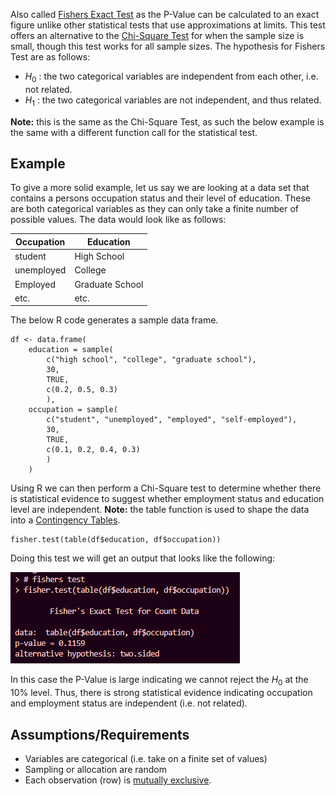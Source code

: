 Also called [Fishers Exact Test](https://en.wikipedia.org/wiki/Fisher%27s_exact_test) as the P-Value can be calculated to an exact figure unlike other statistical tests that use approximations at limits. This test offers an alternative to the [Chi-Square Test](Chi-Square%20Test.md) for when the sample size is small, though this test works for all sample sizes. The hypothesis for Fishers Test are as follows: 

- $H_0$ : the two categorical variables are independent from each other, i.e. not related. 
- $H_1$ : the two categorical variables are not independent, and thus related.  

**Note:** this is the same as the Chi-Square Test, as such the below example is the same with a different function call for the statistical test. 

## Example 

To give a more solid example, let us say we are looking at a data set that contains a persons occupation status and their level of education. These are both categorical variables as they can only take a finite number of possible values. The data would look like as follows: 

| Occupation | Education |
| ---- | ---- |
| student | High School  |
| unemployed  | College |
| Employed | Graduate School |
| etc. | etc.  |

The below R code generates a sample data frame. 

```{r}
df <- data.frame(
    education = sample(
        c("high school", "college", "graduate school"),
        30,
        TRUE,
        c(0.2, 0.5, 0.3)
        ),
    occupation = sample(
        c("student", "unemployed", "employed", "self-employed"),
        30,
        TRUE,
        c(0.1, 0.2, 0.4, 0.3)
        )
    )
```

Using R we can then perform a Chi-Square test to determine whether there is statistical evidence to suggest whether employment status and education level are independent. **Note:** the table function is used to shape the data into a [Contingency Tables](Contingency%20Tables.md). 

```{r}
fisher.test(table(df$education, df$occupation))
```

Doing this test we will get an output that looks like the following: 

![](Attachments/Pasted%20image%2020240202002140.png)

In this case the P-Value is large indicating we cannot reject the $H_0$ at the 10% level. Thus, there is strong statistical evidence indicating occupation and employment status are independent (i.e. not related). 
## Assumptions/Requirements 

- Variables are categorical (i.e. take on a finite set of values)
- Sampling or allocation are random 
- Each observation (row) is [mutually exclusive](https://en.wikipedia.org/wiki/Mutual_exclusivity). 